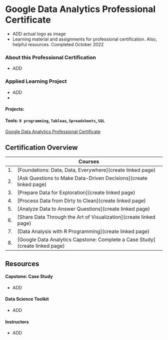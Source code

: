 # Google Data Analytics Professional Certificate
- ADD actual logo as image
- Learning material and assignments for professional certification.  Also, helpful resources. Completed October 2022

### About this Professional Certification  
- ADD



### Applied Learning Project
- ADD
- 
#### Projects:
#### Tools: `R programming`, `Tableau`, `Spreadsheets`, `SQL`
[Google Data Analytics Professional Certificate](https://www.coursera.org/professional-certificates/google-data-analytics)


## Certification Overview
|    | Courses |
| ----- | ------ |
|1. |[Foundations: Data, Data, Everywhere](create linked page)
|2. |[Ask Questions to Make Data-Driven Decisions](create linked page)
|3. |[Prepare Data for Exploration](create linked page)
|4. |[Process Data from Dirty to Clean](create linked page)
|5. |[Analyze Data to Answer Questions](create linked page)
|6. |[Share Data Through the Art of Visualization](create linked page)
|7. |[Data Analysis with R Programming](create linked page)
|8. |[Google Data Analytics Capstone: Complete a Case Study](create linked page)


## Resources
#### Capstone: Case Study
- ADD
#### Data Science Toolkit
- ADD
#### Instructors
- ADD
